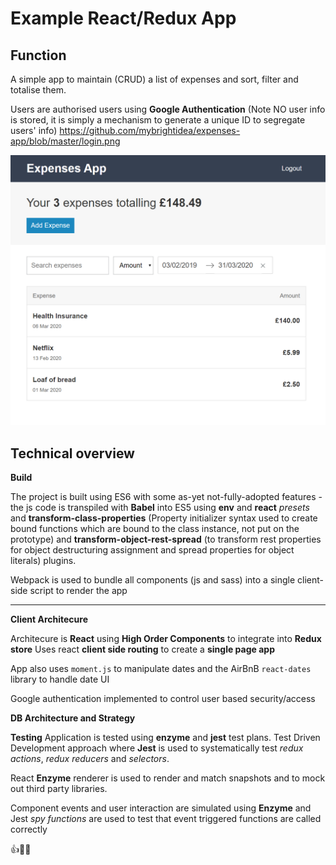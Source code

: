 # Example React/Redux App
## Function
A simple app to maintain (CRUD) a list of expenses and sort, filter and totalise them.

Users are authorised users using **Google Authentication** (Note NO user info is stored, it is simply a mechanism to generate a unique ID to segregate users' info)
https://github.com/mybrightidea/expenses-app/blob/master/login.png

![Dashboard image](https://github.com/mybrightidea/expenses-app/blob/master/dashboard.png "Image of dashboard")

## Technical overview

**Build**

The project is built using ES6 with some as-yet not-fully-adopted features - the js code is transpiled with **Babel** into ES5 using **env** and **react** _presets_ and **transform-class-properties** (Property initializer syntax used to create bound functions which are bound to the class instance, not put on the prototype) and **transform-object-rest-spread** (to transform rest properties for object destructuring assignment and spread properties for object literals) plugins.

Webpack is used to bundle all components (js and sass) into a single client-side script to render the app

---

**Client Architecure**

Architecure is **React** using **High Order Components** to integrate into **Redux store**
Uses react **client side routing** to create a **single page app**

App also uses `moment.js` to manipulate dates and the AirBnB `react-dates` library to handle date UI

Google authentication implemented to control user based security/access

**DB Architecture and Strategy**

**Testing**
Application is tested using **enzyme** and **jest** test plans. Test Driven Development approach where **Jest** is used to systematically test _redux actions_, _redux reducers_ and _selectors_.

React **Enzyme** renderer is used to render and match snapshots and to
mock out third party libraries.

Component events and user interaction are simulated using **Enzyme** and Jest _spy functions_ are used to test that event triggered functions are called correctly

:+1::tada::clown_face:

